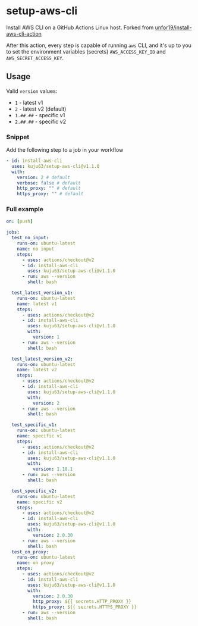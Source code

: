 # setup-aws-cli

Install AWS CLI on a GitHub Actions Linux host.  Forked from [unfor19/install-aws-cli-action](https://github.com/unfor19/install-aws-cli-action)

After this action, every step is capable of running `aws` CLI, and it's up to you to set the environment variables (secrets) `AWS_ACCESS_KEY_ID` and `AWS_SECRET_ACCESS_KEY`.

## Usage

Valid `version` values:

- `1` - latest v1
- `2` - latest v2 (default)
- `1.##.##` - specific v1
- `2.##.##` - specific v2

### Snippet

Add the following step to a job in your workflow

```yaml
- id: install-aws-cli
  uses: kuju63/setup-aws-cli@v1.1.0
  with:
    version: 2 # default
    verbose: false # default
    http_proxy: "" # default
    https_proxy: "" # default
```

### Full example

```yaml
on: [push]

jobs:
  test_no_input:
    runs-on: ubuntu-latest
    name: no input
    steps:
      - uses: actions/checkout@v2
      - id: install-aws-cli
        uses: kuju63/setup-aws-cli@v1.1.0
      - run: aws --version
        shell: bash

  test_latest_version_v1:
    runs-on: ubuntu-latest
    name: latest v1
    steps:
      - uses: actions/checkout@v2
      - id: install-aws-cli
        uses: kuju63/setup-aws-cli@v1.1.0
        with:
          version: 1
      - run: aws --version
        shell: bash

  test_latest_version_v2:
    runs-on: ubuntu-latest
    name: latest v2
    steps:
      - uses: actions/checkout@v2
      - id: install-aws-cli
        uses: kuju63/setup-aws-cli@v1.1.0
        with:
          version: 2
      - run: aws --version
        shell: bash

  test_specific_v1:
    runs-on: ubuntu-latest
    name: specific v1
    steps:
      - uses: actions/checkout@v2
      - id: install-aws-cli
        uses: kuju63/setup-aws-cli@v1.1.0
        with:
          version: 1.18.1
      - run: aws --version
        shell: bash

  test_specific_v2:
    runs-on: ubuntu-latest
    name: specific v2
    steps:
      - uses: actions/checkout@v2
      - id: install-aws-cli
        uses: kuju63/setup-aws-cli@v1.1.0
        with:
          version: 2.0.30
      - run: aws --version
        shell: bash
  test_on_proxy:
    runs-on: ubuntu-latest
    name: on proxy
    steps:
      - uses: actions/checkout@v2
      - id: install-aws-cli
        uses: kuju63/setup-aws-cli@v1.1.0
        with:
          version: 2.0.30
          http_proxy: ${{ secrets.HTTP_PROXY }}
          https_proxy: ${{ secrets.HTTPS_PROXY }}
      - run: aws --version
        shell: bash
```
